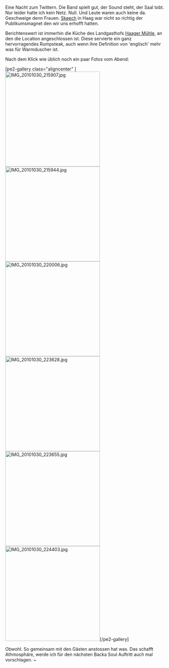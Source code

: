 <html><body><p>Eine Nacht zum Twittern. Die Band spielt gut, der Sound steht, der Saal tobt. Nur leider hatte ich kein Netz. Null. Und Leute waren auch keine da. Geschweige denn Frauen. <a href="http://www.skeech.de" title="Webseite von Skeech">Skeech</a> in Haag war nicht so richtig der Publikumsmagnet den wir uns erhofft hatten.

Berichtenswert ist immerhin die Küche des Landgasthofs <a href="http://www.haager-muehle.de" title="Webseite der Haager Mühle">Haager Mühle</a>, an den die Location angeschlossen ist. Diese servierte ein ganz hervorragendes Rumpsteak, auch wenn ihre Definition von 'englisch' mehr was für Warmduscher ist.

Nach dem Klick wie üblich noch ein paar Fotos vom Abend:
<!--more-->

[pe2-gallery class="aligncenter" ]
<a href="http://lh4.ggpht.com/_D3MEZZKTC8Y/TM8I804xUfI/AAAAAAAACuM/UGsJOfs_nvI/IMG_20101030_215907.jpg" title="IMG_20101030_215907.jpg" class="highslide"><img src="http://lh4.ggpht.com/_D3MEZZKTC8Y/TM8I804xUfI/AAAAAAAACuM/UGsJOfs_nvI/h300/IMG_20101030_215907.jpg" alt="IMG_20101030_215907.jpg" class="aligncenter" width="300"></a><a href="http://lh5.ggpht.com/_D3MEZZKTC8Y/TM8I9X_UHUI/AAAAAAAACuM/lIMrRWXIyjk/IMG_20101030_215944.jpg" title="IMG_20101030_215944.jpg" class="highslide"><img src="http://lh5.ggpht.com/_D3MEZZKTC8Y/TM8I9X_UHUI/AAAAAAAACuM/lIMrRWXIyjk/h300/IMG_20101030_215944.jpg" alt="IMG_20101030_215944.jpg" class="aligncenter" width="300"></a><a href="http://lh3.ggpht.com/_D3MEZZKTC8Y/TM8I90f0omI/AAAAAAAACuM/6XKHpRN7u3k/IMG_20101030_220006.jpg" title="IMG_20101030_220006.jpg" class="highslide"><img src="http://lh3.ggpht.com/_D3MEZZKTC8Y/TM8I90f0omI/AAAAAAAACuM/6XKHpRN7u3k/h300/IMG_20101030_220006.jpg" alt="IMG_20101030_220006.jpg" class="aligncenter" width="300"></a><a href="http://lh6.ggpht.com/_D3MEZZKTC8Y/TM8I-cEV0UI/AAAAAAAACuM/XEKSFU5dcp0/IMG_20101030_223628.jpg" title="IMG_20101030_223628.jpg" class="highslide"><img src="http://lh6.ggpht.com/_D3MEZZKTC8Y/TM8I-cEV0UI/AAAAAAAACuM/XEKSFU5dcp0/h300/IMG_20101030_223628.jpg" alt="IMG_20101030_223628.jpg" class="aligncenter" width="300"></a><a href="http://lh4.ggpht.com/_D3MEZZKTC8Y/TM8I-wA1ypI/AAAAAAAACuM/2zk_mJpGO74/IMG_20101030_223655.jpg" title="IMG_20101030_223655.jpg" class="highslide"><img src="http://lh4.ggpht.com/_D3MEZZKTC8Y/TM8I-wA1ypI/AAAAAAAACuM/2zk_mJpGO74/h300/IMG_20101030_223655.jpg" alt="IMG_20101030_223655.jpg" class="aligncenter" width="300"></a><a href="http://lh3.ggpht.com/_D3MEZZKTC8Y/TM8I_QhavBI/AAAAAAAACuM/ijfk0fomjYM/IMG_20101030_224403.jpg" title="IMG_20101030_224403.jpg" class="highslide"><img src="http://lh3.ggpht.com/_D3MEZZKTC8Y/TM8I_QhavBI/AAAAAAAACuM/ijfk0fomjYM/h300/IMG_20101030_224403.jpg" alt="IMG_20101030_224403.jpg" class="aligncenter" width="300"></a>[/pe2-gallery]

Obwohl. So gemeinsam mit den Gästen anstossen hat was. Das schafft Athmosphäre, werde ich für den nächsten Backa Soul Auftritt auch mal vorschlagen.
~</p></body></html>